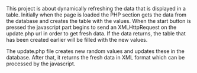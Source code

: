 This project is about dynamically refreshing the data that is displayed in a table. Initially when the page is loaded the PHP section gets the data from
the database and creates the table with the values. When the start button is pressed the javascript part begins to send an XMLHttpRequest on the update.php url
in order to get fresh data. If the data returns, the table that has been created earlier will be filled with the new values.

The update.php file creates new random values and updates these in the database. After that, it returns the fresh data in XML format which can be processed
by the javascript. 
